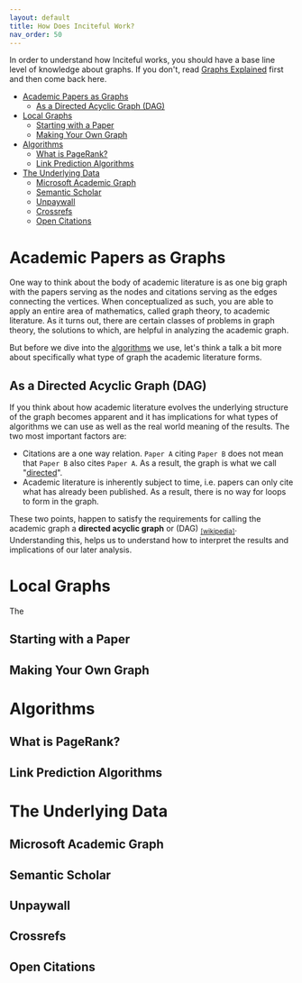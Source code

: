 ```yaml
---
layout: default
title: How Does Inciteful Work?
nav_order: 50
---
```


In order to understand how Inciteful works, you should have a base line level of knowledge about graphs.  If you don't, read [Graphs Explained](graphs-explained.md) first and then come back here. 

- [Academic Papers as Graphs](#academic-papers-as-graphs)
  - [As a Directed Acyclic Graph (DAG)](#as-a-directed-acyclic-graph-dag)
- [Local Graphs](#local-graphs)
  - [Starting with a Paper](#starting-with-a-paper)
  - [Making Your Own Graph](#making-your-own-graph)
- [Algorithms](#algorithms)
  - [What is PageRank?](#what-is-pagerank)
  - [Link Prediction Algorithms](#link-prediction-algorithms)
- [The Underlying Data](#the-underlying-data)
  - [Microsoft Academic Graph](#microsoft-academic-graph)
  - [Semantic Scholar](#semantic-scholar)
  - [Unpaywall](#unpaywall)
  - [Crossrefs](#crossrefs)
  - [Open Citations](#open-citations)


# Academic Papers as Graphs
One way to think about the body of academic literature is as one big graph with the papers serving as the nodes and citations serving as the edges connecting the vertices.  When conceptualized as such, you are able to apply an entire area of mathematics, called graph theory, to academic literature.  As it turns out, there are certain classes of problems in graph theory, the solutions to which, are helpful in analyzing the academic graph.  

But before we dive into the [algorithms](#algorithms) we use, let's think a talk a bit more about specifically what type of graph the academic literature forms.  

## As a Directed Acyclic Graph (DAG)
If you think about how academic literature evolves the underlying structure of the graph becomes apparent and it has implications for what types of algorithms we can use as well as the real world meaning of the results.  The two most important factors are:

* Citations are a one way relation.  `Paper A` citing `Paper B` does not mean that `Paper B` also cites `Paper A`.  As a result, the graph is what we call "[directed](graphs-explained#directed-vs-undirected)".
* Academic literature is inherently subject to time, i.e. papers can only cite what has already been published.  As a result, there is no way for loops to form in the graph. 

These two points, happen to satisfy the requirements for calling the academic graph a **directed acyclic graph** or (DAG) <sub>[[wikipedia]](https://en.wikipedia.org/wiki/Directed_acyclic_graph)</sub>.  Understanding this, helps us to understand how to interpret the results and implications of our later analysis. 

# Local Graphs
The 

## Starting with a Paper

## Making Your Own Graph

# Algorithms

## What is PageRank? 

## Link Prediction Algorithms

# The Underlying Data

## Microsoft Academic Graph 

## Semantic Scholar

## Unpaywall

## Crossrefs

## Open Citations